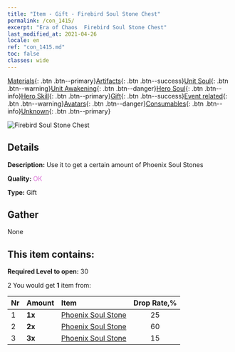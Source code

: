 ```yaml
---
title: "Item - Gift - Firebird Soul Stone Chest"
permalink: /con_1415/
excerpt: "Era of Chaos  Firebird Soul Stone Chest"
last_modified_at: 2021-04-26
locale: en
ref: "con_1415.md"
toc: false
classes: wide
---
```

 [Materials](/Items/){: .btn .btn--primary}[Artifacts](/Items/Artifacts/){: .btn .btn--success}[Unit Soul](/Items/UnitSoul/){: .btn .btn--warning}[Unit Awakening](/Items/UnitAwakening/){: .btn .btn--danger}[Hero Soul](/Items/HeroSoul/){: .btn .btn--info}[Hero Skill](/Items/HeroSkill/){: .btn .btn--primary}[Gift](/Items/Gift/){: .btn .btn--success}[Event related](/Items/Events/){: .btn .btn--warning}[Avatars](/Items/Avatars/){: .btn .btn--danger}[Consumables](/Items/Consumables/){: .btn .btn--info}[Unknown](/Items/Unknown/){: .btn .btn--primary}

 ![Firebird Soul Stone Chest](/images/t/i_907028.png)

## Details
 **Description:** Use it to get a certain amount of Phoenix Soul Stones

 **Quality:** <span style="color: #DA70D6">OK</span>

 **Type:** Gift

## Gather

  None

## This item contains:

 **Required Level to open:** 30

 2 You would get **1** item  from:

  | Nr | Amount |     Item    | Drop Rate,% |
  |:---|:-------|:------------|:---------:|
  | 1 |  **1x** | [Phoenix Soul Stone](/Items/unt_348/) | 25 | 
  | 2 |  **2x** | [Phoenix Soul Stone](/Items/unt_348/) | 60 | 
  | 3 |  **3x** | [Phoenix Soul Stone](/Items/unt_348/) | 15 | 
